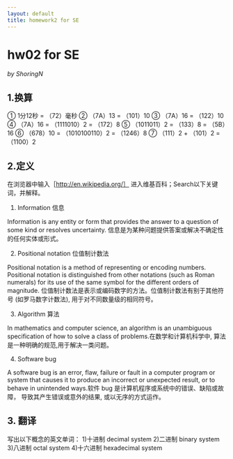 ```yaml
---
layout: default
title: homework2 for SE
---
```

# hw02 for SE
_by ShoringN_

## 1.换算
① 1分12秒 = （72）毫秒 ② （7A）13 = （101）10 ③ （7A）16 = （122）10 ④ （7A）16 = （1111010）2 = （172）8 ⑤ （1011011）2 = （133）8  = （5B）16 ⑥ （678）10 = （1010100110）2 = （1246）8 ⑦ （111）2 + （101）2 = （1100）2

## 2.定义
在浏览器中输入［http://en.wikipedia.org/］ 进入维基百科；Search以下关键词，并解释。 
1. Information 信息

Information is any entity or form that provides the answer to a question of some kind or resolves uncertainty.
信息是为某种问题提供答案或解决不确定性的任何实体或形式。

2. Positional notation 位值制计数法

Positional notation is a method of representing or encoding numbers. Positional notation is distinguished from other notations (such as Roman numerals) for its use of the same symbol for the different orders of magnitude. 位值制计数法是表示或编码数字的方法。位值制计数法有别于其他符号 (如罗马数字计数法), 用于对不同数量级的相同符号。

3. Algorithm 算法

In mathematics and computer science, an algorithm is an unambiguous specification of how to solve a class of problems.在数学和计算机科学中, 算法是一种明确的规范,用于解决一类问题。

4. Software bug

A software bug is an error, flaw, failure or fault in a computer program or system that causes it to produce an incorrect or unexpected result, or to behave in unintended ways.软件 bug 是计算机程序或系统中的错误、缺陷或故障， 导致其产生错误或意外的结果, 或以无序的方式运作。

## 3. 翻译
写出以下概念的英文单词： 1)十进制 decimal system 2)二进制 binary system 3)八进制 octal system 4)十六进制 hexadecimal system 
